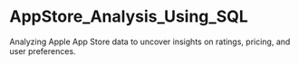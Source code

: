 # AppStore_Analysis_Using_SQL
Analyzing Apple App Store data to uncover insights on ratings, pricing, and user preferences.
